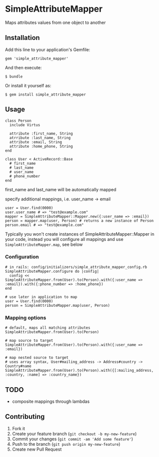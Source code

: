 # SimpleAttributeMapper

Maps attributes values from one object to another

## Installation

Add this line to your application's Gemfile:

    gem 'simple_attribute_mapper'

And then execute:

    $ bundle

Or install it yourself as:

    $ gem install simple_attribute_mapper

## Usage

```
class Person
  include Virtus

  attribute :first_name, String
  atrribute :last_name, String
  attribute :email, String
  attribute :home_phone, String
end

class User < ActiveRecord::Base
  # first_name
  # last_name
  # user_name
  # phone_number
end
```

first_name and last_name will be automatically mapped

specify additional mappings, i.e. user_name -> email

```
user = User.find(0000)
user.user_name # => "test@example.com"
mapper = SimpleAttributeMapper::Mapper.new({:user_name => :email})
person = mapper.map(user, Person) # returns a new instance of Person
person.email # => "test@example.com"
```

Typically you won't create instances of SimpleAttributeMapper::Mapper in your code, instead you will configure all mappings and use `SimpleAttributeMapper.map`, see below

### Configuration

```
# in rails: config/initializers/simple_attribute_mapper_config.rb
SimpleAttributeMapper.configure do |config|
  config << SimpleAttributeMapper.from(User).to(Person).with({:user_name => :email}).with({:phone_number => :home_phone})
end

# use later in application to map 
user = User.find(0000)
person = SimpleAttributeMapper.map(user, Person)

```

### Mapping options

```
# default, maps all matching attributes
SimpleAttributeMapper.from(User).to(Person)

# map source to target
SimpleAttributeMapper.from(User).to(Person).with({:user_name => :email})

# map nested source to target
# uses array syntax, User#mailing_address -> Address#country -> Country#name
SimpleAttributeMapper.from(User).to(Person).with({[:mailing_address, :country, :name] => :country_name})
```

## TODO 

* composite mappings through lambdas

## Contributing

1. Fork it
2. Create your feature branch (`git checkout -b my-new-feature`)
3. Commit your changes (`git commit -am 'Add some feature'`)
4. Push to the branch (`git push origin my-new-feature`)
5. Create new Pull Request
